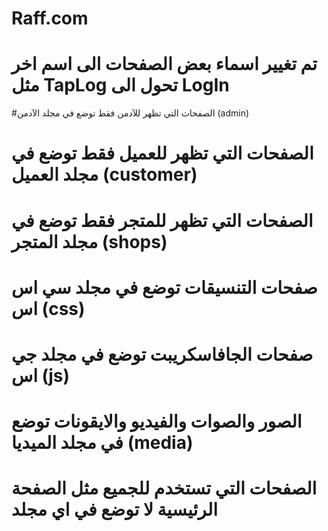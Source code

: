 # Raff.com

# تم تغيير اسماء بعض الصفحات الى اسم اخر مثل TapLog تحول الى LogIn
#الصفحات التي تظهر للآدمن فقط توضع في مجلد الآدمن (admin)
# الصفحات التي تظهر للعميل فقط توضع في مجلد العميل (customer)
# الصفحات التي تظهر للمتجر فقط توضع في مجلد المتجر (shops)
# صفحات التنسيقات توضع في مجلد سي اس اس (css)
# صفحات الجافاسكريبت توضع في مجلد جي اس (js)
# الصور والصوات والفيديو والايقونات توضع في مجلد الميديا (media)
# الصفحات التي تستخدم للجميع مثل الصفحة الرئيسية لا توضع في اي مجلد
